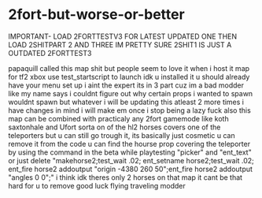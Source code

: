 # 2fort-but-worse-or-better
IMPORTANT- LOAD 2FORTTESTV3 FOR LATEST UPDATED ONE THEN LOAD 2SHITPART 2 AND THREE IM PRETTY SURE 2SHIT1 IS JUST A OUTDATED 2FORTTEST3






papaquill called this map shit but people seem to love it when i host it
map for tf2 xbox use test_startscript to launch idk u installed it u should already have your menu set up i aint the expert
its in 3 part cuz im a bad modder like my name says i couldnt figure out why certain props i wanted to spawn wouldnt spawn but whatever i will be updating this atleast 2 more times i have changes in mind i will make em once i stop being a lazy fuck also this map can be combined with practicaly any 2fort gamemode like koth saxtonhale and Ufort sorta on of the hl2 horses covers one of the teleporters but u can still go trough it, its basically just cosmetic u can remove it from the code u can find the hourse prop covering the teleporter by using the command in the beta while playtesting "picker" and
"ent_text" or just delete "makehorse2;test_wait .02;
ent_setname horse2;test_wait .02;
ent_fire horse2 addoutput "origin -4380 260 50";ent_fire horse2 addoutput "angles 0 0";" i think idk theres only 2 horses on that map it cant be that hard for u to remove good luck flying traveling modder
